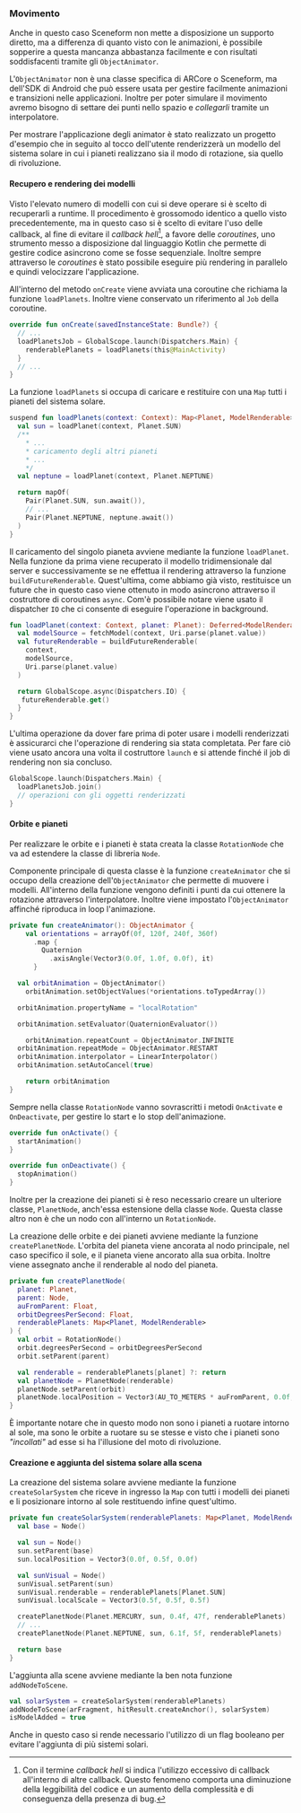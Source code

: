 ### Movimento

Anche in questo caso Sceneform non mette a disposizione un supporto diretto, ma a differenza di quanto visto con le animazioni, è possibile sopperire a questa mancanza abbastanza facilmente e con risultati soddisfacenti tramite gli `ObjectAnimator`.

L'`ObjectAnimator` non è una classe specifica di ARCore o Sceneform, ma dell'SDK di Android che può essere usata per gestire facilmente animazioni e transizioni nelle applicazioni.
Inoltre per poter simulare il movimento avremo bisogno di settare dei punti nello spazio e *collegarli* tramite un interpolatore.

Per mostrare l'applicazione degli animator è stato realizzato un progetto d'esempio che in seguito al tocco dell'utente renderizzerà un modello del sistema solare in cui i pianeti realizzano sia il modo di rotazione, sia quello di rivoluzione.

#### Recupero e rendering dei modelli

Visto l'elevato numero di modelli con cui si deve operare si è scelto di recuperarli a runtime.
Il procedimento è grossomodo identico a quello visto precedentemente, ma in questo caso si è scelto di evitare l'uso delle callback, al fine di evitare il *callback hell*[^callback-hell], a favore delle *coroutines*, uno strumento messo a disposizione dal linguaggio Kotlin che permette di gestire codice asincrono come se fosse sequenziale.
Inoltre sempre attraverso le *coroutines* è stato possibile eseguire più rendering in parallelo e quindi velocizzare l'applicazione.

All'interno del metodo `onCreate` viene avviata una coroutine che richiama la funzione `loadPlanets`.
Inoltre viene conservato un riferimento al `Job` della coroutine.

```kotlin
override fun onCreate(savedInstanceState: Bundle?) {
  // ...
  loadPlanetsJob = GlobalScope.launch(Dispatchers.Main) {
    renderablePlanets = loadPlanets(this@MainActivity)
  }
  // ...
}
```
La funzione `loadPlanets` si occupa di caricare e restituire con una `Map` tutti i pianeti del sistema solare.

```kotlin
suspend fun loadPlanets(context: Context): Map<Planet, ModelRenderable> {
  val sun = loadPlanet(context, Planet.SUN)
  /** 
    * ...
    * caricamento degli altri pianeti
    * ...
    */
  val neptune = loadPlanet(context, Planet.NEPTUNE)

  return mapOf(
    Pair(Planet.SUN, sun.await()),
   	// ...
    Pair(Planet.NEPTUNE, neptune.await())
  )
}
```

Il caricamento del singolo pianeta avviene mediante la funzione `loadPlanet`.
Nella funzione da prima viene recuperato il modello tridimensionale dal server e successivamente se ne effettua il rendering attraverso la funzione `buildFutureRenderable`.
Quest'ultima, come abbiamo già visto, restituisce un future che in questo caso viene ottenuto in modo asincrono attraverso il costruttore di coroutines `async`.
Com'è possibile notare viene usato il dispatcher `IO` che ci consente di eseguire l'operazione in background.

```kotlin
fun loadPlanet(context: Context, planet: Planet): Deferred<ModelRenderable> {
  val modelSource = fetchModel(context, Uri.parse(planet.value))
  val futureRenderable = buildFutureRenderable(
    context,
    modelSource,
    Uri.parse(planet.value)
  )

  return GlobalScope.async(Dispatchers.IO) {
   futureRenderable.get()
  }
}
```

L'ultima operazione da dover fare prima di poter usare i modelli renderizzati è assicurarci che l'operazione di rendering sia stata completata.
Per fare ciò viene usato ancora una volta il costruttore `launch` e si attende finché il job di rendering non sia concluso.

```kotlin
GlobalScope.launch(Dispatchers.Main) {
  loadPlanetsJob.join()
  // operazioni con gli oggetti renderizzati
}
```

#### Orbite e pianeti

Per realizzare le orbite e i pianeti è stata creata la classe `RotationNode` che va ad estendere la classe di libreria `Node`.

Componente principale di questa classe è la funzione `createAnimator` che si occupo della creazione dell'`ObjectAnimator` che permette di muovere i modelli.
All'interno della funzione vengono definiti i punti da cui ottenere la rotazione attraverso l'interpolatore.
Inoltre viene impostato l'`ObjectAnimator` affinché riproduca in loop l'animazione.

```kotlin
private fun createAnimator(): ObjectAnimator {
	val orientations = arrayOf(0f, 120f, 240f, 360f)
      .map { 
        Quaternion
          .axisAngle(Vector3(0.0f, 1.0f, 0.0f), it)
      }

  val orbitAnimation = ObjectAnimator()
 	orbitAnimation.setObjectValues(*orientations.toTypedArray())

  orbitAnimation.propertyName = "localRotation"

  orbitAnimation.setEvaluator(QuaternionEvaluator())

 	orbitAnimation.repeatCount = ObjectAnimator.INFINITE
  orbitAnimation.repeatMode = ObjectAnimator.RESTART
  orbitAnimation.interpolator = LinearInterpolator()
  orbitAnimation.setAutoCancel(true)

 	return orbitAnimation
}
```

Sempre nella classe `RotationNode` vanno sovrascritti i metodi `OnActivate` e `OnDeactivate`, per gestire lo start e lo stop dell'animazione.

```kotlin
override fun onActivate() {
  startAnimation()
}

override fun onDeactivate() {
  stopAnimation()
}
```

Inoltre per la creazione dei pianeti si è reso necessario creare un ulteriore classe, `PlanetNode`, anch'essa estensione della classe `Node`.
Questa classe altro non è che un nodo con all'interno un `RotationNode`.

La creazione delle orbite e dei pianeti avviene mediante la funzione `createPlanetNode`.
L'orbita del pianeta viene ancorata al nodo principale, nel caso specifico il sole, e il pianeta viene ancorato alla sua orbita.
Inoltre viene assegnato anche il renderable al nodo del pianeta.

```kotlin
private fun createPlanetNode(
  planet: Planet,
  parent: Node,
  auFromParent: Float,
  orbitDegreesPerSecond: Float,
  renderablePlanets: Map<Planet, ModelRenderable>
) {
  val orbit = RotationNode()
  orbit.degreesPerSecond = orbitDegreesPerSecond
  orbit.setParent(parent)

  val renderable = renderablePlanets[planet] ?: return
  val planetNode = PlanetNode(renderable)
  planetNode.setParent(orbit)
  planetNode.localPosition = Vector3(AU_TO_METERS * auFromParent, 0.0f, 0.0f)
}
```

È importante notare che in questo modo non sono i pianeti a ruotare intorno al sole, ma sono le orbite a ruotare su se stesse e visto che i pianeti sono *"incollati"* ad esse si ha l'illusione del moto di rivoluzione.

#### Creazione e aggiunta del sistema solare alla scena

La creazione del sistema solare avviene mediante la funzione `createSolarSystem` che riceve in ingresso la `Map` con tutti i modelli dei pianeti e li posizionare intorno al sole restituendo infine quest'ultimo.

```kotlin
private fun createSolarSystem(renderablePlanets: Map<Planet, ModelRenderable>): Node {
  val base = Node()

  val sun = Node()
  sun.setParent(base)
  sun.localPosition = Vector3(0.0f, 0.5f, 0.0f)

  val sunVisual = Node()
  sunVisual.setParent(sun)
  sunVisual.renderable = renderablePlanets[Planet.SUN]
  sunVisual.localScale = Vector3(0.5f, 0.5f, 0.5f)

  createPlanetNode(Planet.MERCURY, sun, 0.4f, 47f, renderablePlanets)
  // ...
  createPlanetNode(Planet.NEPTUNE, sun, 6.1f, 5f, renderablePlanets)

  return base
}
```

L'aggiunta alla scene avviene mediante la ben nota funzione `addNodeToScene`.

```kotlin
val solarSystem = createSolarSystem(renderablePlanets)
addNodeToScene(arFragment, hitResult.createAnchor(), solarSystem)
isModelAdded = true
```

Anche in questo caso si rende necessario l'utilizzo di un flag booleano per evitare l'aggiunta di più sistemi solari.

[^callback-hell]: Con il termine *callback hell* si indica l'utilizzo eccessivo di callback all'interno di altre callback. Questo fenomeno comporta una diminuzione della leggibilità del codice e un aumento della complessità e di conseguenza della presenza di bug.
